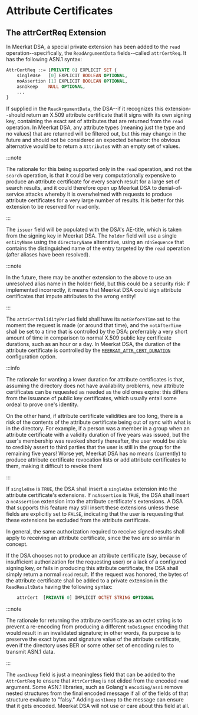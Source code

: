# Attribute Certificates

## The attrCertReq Extension

In Meerkat DSA, a special private extension has been added to the `read`
operation--specifically, the `ReadArgumentData` fields--called `attrCertReq`.
It has the following ASN.1 syntax:

```asn1
AttrCertReq ::= [PRIVATE 0] EXPLICIT SET {
    singleUse   [0] EXPLICIT BOOLEAN OPTIONAL,
    noAssertion [1] EXPLICIT BOOLEAN OPTIONAL,
    asn1keep    NULL OPTIONAL,
    ...
}
```

If supplied in the `ReadArgumentData`, the DSA--if it recognizes this
extension--should return an X.509 attribute certificate that it signs with its
own signing key, containing the exact set of attributes that are returned from
the `read` operation. In Meerkat DSA, any attribute types (meaning just the
type and no values) that are returned will be filtered out, but this may change
in the future and should not be considered an expected behavior: the obvious
alternative would be to return a `Attribute`s with an empty set of values.

:::note

The rationale for this being supported only in the `read` operation, and not
the `search` operation, is that it could be very computationally expensive to
produce an attribute certificate for every search result for a large set of
search results, and it could therefore open up Meerkat DSA to denial-of-service
attacks whereby it is overwhelmed with requests to produce attribute
certificates for a very large number of results. It is better for this
extension to be reserved for `read` only.

:::

The `issuer` field will be populated with the DSA's AE-title, which is taken
from the signing key in Meerkat DSA. The `holder` field will use a single
`entityName` using the `directoryName` alternative, using an `rdnSequence` that
contains the distinguished name of the entry targeted by the `read` operation
(after aliases have been resolved).

:::note

In the future, there may be another extension to the above to use an unresolved
alias name in the holder field, but this could be a security risk: if
implemented incorrectly, it means that Meerkat DSA could sign attribute
certificates that impute attributes to the wrong entity!

:::

The `attrCertValidityPeriod` field shall have its `notBeforeTime` set to the
moment the request is made (or around that time), and the `notAfterTime` shall
be set to a time that is controlled by the DSA: preferrably a very short amount
of time in comparison to normal X.509 public key certificate durations, such as
an hour or a day. In Meerkat DSA, the duration of the attribute certificate is
controlled by the
[`MEERKAT_ATTR_CERT_DURATION`](./env.md#meerkat_attr_cert_duration)
configuration option.

:::info

The rationale for wanting a lower duration for attribute certificates is that,
assuming the directory does not have availability problems, new attribute
certificates can be requested as needed as the old ones expire: this differs
from the issuance of public key certificates, which usually entail some ordeal
to prove one's identity.

On the other hand, if attribute certificate validities are too long, there is a
risk of the contents of the attribute certificate being out of sync with what is
in the directory. For example, if a person was a member in a group when an
attribute certificate with a validity duration of five years was issued, but the
user's membership was revoked shortly thereafter, the user would be able to
credibly assert to third parties that the user is still in the group for the
remaining five years! Worse yet, Meerkat DSA has no means (currently) to produce
attribute certificate revocation lists or add attribute certificates to them,
making it difficult to revoke them!

:::

If `singleUse` is `TRUE`, the DSA shall insert a `singleUse` extension into the
attribute certificate's extensions. If `noAssertion` is `TRUE`, the DSA shall
insert a `noAssertion` extension into the attribute certificate's extensions. A
DSA that supports this feature may still insert these extensions unless these
fields are explicitly set to `FALSE`, indicating that the user is requesting
that these extensions be excluded from the attribute certificate.

In general, the same authorization required to receive signed results shall
apply to receiving an attribute certificate, since the two are so similar in
concept.

If the DSA chooses not to produce an attribute certificate (say, because of
insufficient authorization for the requesting user) or a lack of a configured
signing key, or fails in producing this attribute certificate, the DSA shall
simply return a normal `read` result. If the request was honored, the bytes of
the attribute certificate shall be added to a private extension in the
`ReadResultData` having the following syntax:

```asn1
    attrCert  [PRIVATE 0] IMPLICIT OCTET STRING OPTIONAL
```

:::note

The rationale for returning the attribute certificate as an octet string is to
prevent a re-encoding from producing a different `toBeSigned` encoding that
would result in an invalidated signature; in other words, its purpose is to
preserve the exact bytes and signature value of the attribute certificate, even
if the directory uses BER or some other set of encoding rules to transmit ASN.1
data.

:::

The `asn1keep` field is just a meaningless field that can be added to the
`AttrCertReq` to ensure that `AttrCertReq` is not elided from the encoded `read`
argument. Some ASN.1 libraries, such as Golang's `encoding/asn1` remove nested
structures from the final encoded message if all of the fields of that structure
evaluate to "falsy." Adding `asn1keep` to the message can ensure that it gets
encoded. Meerkat DSA will not use or care about this field at all.
